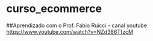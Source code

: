 # curso_ecommerce
##Aprendizado com o Prof. Fabio Ruicci - canal youtube https://www.youtube.com/watch?v=NZd386TfzcM
